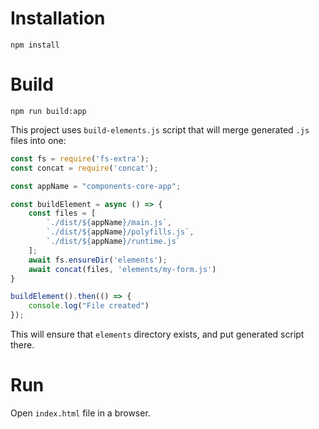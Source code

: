 # Installation

`npm install`

# Build

`npm run build:app`

This project uses `build-elements.js` script that will merge generated `.js` files into one:

```js
const fs = require('fs-extra');
const concat = require('concat');

const appName = "components-core-app";

const buildElement = async () => {
    const files = [
        `./dist/${appName}/main.js`,
        `./dist/${appName}/polyfills.js`,
        `./dist/${appName}/runtime.js`
    ];
    await fs.ensureDir('elements');
    await concat(files, 'elements/my-form.js')
}

buildElement().then(() => {
    console.log("File created")
});
```

This will ensure that `elements` directory exists, and put generated script there.

# Run

Open `index.html` file in a browser.